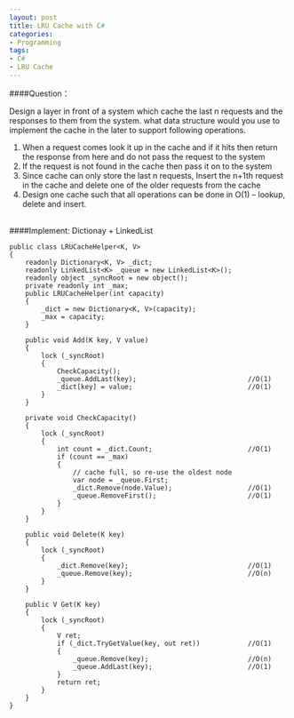 ```yaml
---
layout: post
title: LRU Cache with C#
categories:
- Programming
tags:
- C#
- LRU Cache
---
```


####Question：

Design a layer in front of a system which cache the last n requests and the responses to them from the system. what data structure would you use to implement the cache in the later to support following operations.

1. When a request comes look it up in the cache and if it hits then return the response from here and do not pass the request to the system
2. If the request is not found in the cache then pass it on to the system
3. Since cache can only store the last n requests, Insert the n+1th request in the cache and delete one of the older requests from the cache
4. Design one cache such that all operations can be done in O(1) – lookup, delete and insert.

<br>
####Implement: Dictionay + LinkedList

    public class LRUCacheHelper<K, V>
    {
        readonly Dictionary<K, V> _dict;
        readonly LinkedList<K> _queue = new LinkedList<K>();
        readonly object _syncRoot = new object();
        private readonly int _max;
        public LRUCacheHelper(int capacity)
        {
            _dict = new Dictionary<K, V>(capacity);
            _max = capacity;
        }

        public void Add(K key, V value)
        {
            lock (_syncRoot)
            {
                CheckCapacity();
                _queue.AddLast(key);                            //O(1)
                _dict[key] = value;                             //O(1)
            }
        }

        private void CheckCapacity()
        {
            lock (_syncRoot)
            {
                int count = _dict.Count;                        //O(1)
                if (count == _max)
                {
                    // cache full, so re-use the oldest node
                    var node = _queue.First;
                    _dict.Remove(node.Value);                   //O(1)
                    _queue.RemoveFirst();                       //O(1)
                }
            }
        }

        public void Delete(K key)
        {
            lock (_syncRoot)
            {
                _dict.Remove(key);                              //O(1)
                _queue.Remove(key);                             //O(n)
            }
        }

        public V Get(K key)
        {
            lock (_syncRoot)
            {
                V ret;
                if (_dict.TryGetValue(key, out ret))            //O(1)
                {
                    _queue.Remove(key);                         //O(n)
                    _queue.AddLast(key);                        //O(1)
                }
                return ret;
            }
        }
    }

